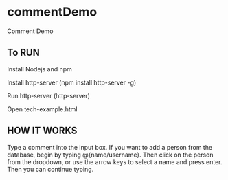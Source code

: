 # commentDemo
Comment Demo

To RUN
------------------------------

Install Nodejs and npm

Install http-server
(npm install http-server -g)

Run http-server
(http-server)

Open tech-example.html


HOW IT WORKS
-------------------------------
Type a comment into the input box. If you want to add a person from the database, begin by typing @{name/username}. 
Then click on the person from the dropdown, or use the arrow keys to select a name and press enter.
Then you can continue typing. 
